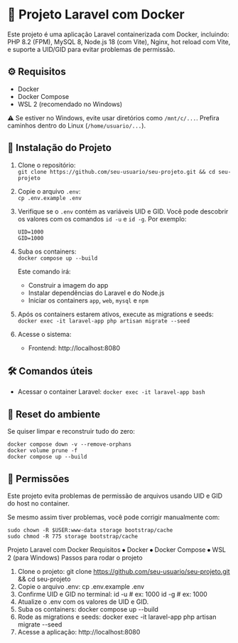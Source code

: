 # 🚀 Projeto Laravel com Docker

Este projeto é uma aplicação Laravel containerizada com Docker, incluindo: PHP 8.2 (FPM), MySQL 8, Node.js 18 (com Vite), Nginx, hot reload com Vite, e suporte a UID/GID para evitar problemas de permissão.

## ⚙️ Requisitos

- Docker  
- Docker Compose  
- WSL 2 (recomendado no Windows)

⚠️ Se estiver no Windows, evite usar diretórios como `/mnt/c/...`. Prefira caminhos dentro do Linux (`/home/usuario/...`).

## 🚀 Instalação do Projeto

1. Clone o repositório:  
   `git clone https://github.com/seu-usuario/seu-projeto.git && cd seu-projeto`

2. Copie o arquivo `.env`:  
   `cp .env.example .env`

3. Verifique se o `.env` contém as variáveis UID e GID. Você pode descobrir os valores com os comandos `id -u` e `id -g`. Por exemplo:  
   ```
   UID=1000  
   GID=1000
   ```

4. Suba os containers:  
   `docker compose up --build`  

   Este comando irá:
   - Construir a imagem do app
   - Instalar dependências do Laravel e do Node.js
   - Iniciar os containers `app`, `web`, `mysql` e `npm`

5. Após os containers estarem ativos, execute as migrations e seeds:  
   `docker exec -it laravel-app php artisan migrate --seed`

6. Acesse o sistema:
   - Frontend: http://localhost:8080

## 🛠️ Comandos úteis

- Acessar o container Laravel: `docker exec -it laravel-app bash`  


## 🧼 Reset do ambiente

Se quiser limpar e reconstruir tudo do zero:

```
docker compose down -v --remove-orphans  
docker volume prune -f  
docker compose up --build
```

## 🔐 Permissões

Este projeto evita problemas de permissão de arquivos usando UID e GID do host no container.

Se mesmo assim tiver problemas, você pode corrigir manualmente com:

```
sudo chown -R $USER:www-data storage bootstrap/cache  
sudo chmod -R 775 storage bootstrap/cache
```

<!-- TLDR: -->

Projeto Laravel com Docker
Requisitos
⦁	Docker
⦁	Docker Compose
⦁	WSL 2 (para Windows)
Passos para rodar o projeto
1.	Clone o projeto:
git clone https://github.com/seu-usuario/seu-projeto.git && cd seu-projeto
2.	Copie o arquivo .env:
cp .env.example .env
3.	Confirme UID e GID no terminal:
id -u  # ex: 1000
id -g  # ex: 1000
4.	Atualize o .env com os valores de UID e GID.
5.	Suba os containers:
docker compose up --build
6.	Rode as migrations e seeds:
docker exec -it laravel-app php artisan migrate --seed
7.	Acesse a aplicação:
http://localhost:8080